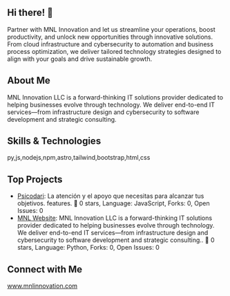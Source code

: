 ## Hi there! 👋

Partner with MNL Innovation and let us streamline your operations, boost productivity, and unlock new opportunities through innovative solutions. From cloud infrastructure and cybersecurity to automation and business process optimization, we deliver tailored technology strategies designed to align with your goals and drive sustainable growth.

## About Me

MNL Innovation LLC is a forward-thinking IT solutions provider dedicated to helping businesses evolve through technology. We deliver end-to-end IT services—from infrastructure design and cybersecurity to software development and strategic consulting.

## Skills & Technologies

py,js,nodejs,npm,astro,tailwind,bootstrap,html,css

## Top Projects

- [Psicodari](https://github.com/Mnl-Innovation/psicodari): La atención y el apoyo que necesitas para alcanzar tus objetivos.
 features. 🌟 0 stars, Language: JavaScript, Forks: 0, Open Issues: 0
- [MNL Website](https://github.com/Mnl-Innovation/MNL-website): MNL Innovation LLC is a forward-thinking IT solutions provider dedicated to helping businesses evolve through technology. We deliver end-to-end IT services—from infrastructure design and cybersecurity to software development and strategic consulting.. 🌟 0 stars, Language: Python, Forks: 0, Open Issues: 0


## Connect with Me

www.mnlinnovation.com
